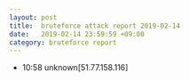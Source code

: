 ```yaml
---
layout: post
title:  bruteforce attack report 2019-02-14
date:   2019-02-14 23:59:59 +09:00
category: bruteforce report
---
```


* 10:58 unknown[51.77.158.116]
